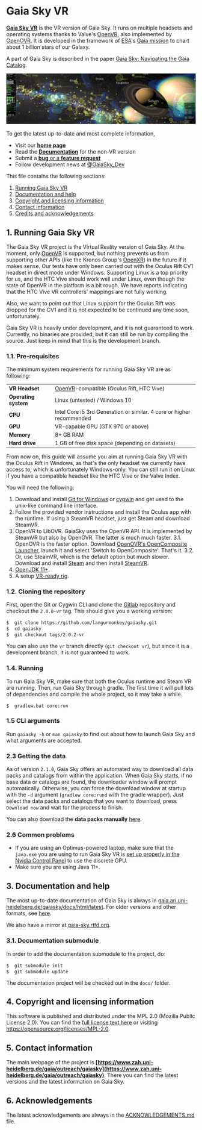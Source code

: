 # Gaia Sky VR

[**Gaia Sky VR**](https://zah.uni-heidelberg.de/gaia/outreach/gaiasky) is the VR version of Gaia Sky. It runs on multiple headsets and operating systems thanks to Valve's [OpenVR](https://github.com/ValveSoftware/openvr), also implemented by [OpenOVR](https://gitlab.com/znixian/OpenOVR). It is developed in the framework of [ESA](http://www.esa.int/ESA)'s [Gaia mission](http://sci.esa.int/gaia) to chart about 1 billion stars of our Galaxy.

A part of Gaia Sky is described in the paper [Gaia Sky: Navigating the Gaia Catalog](http://dx.doi.org/10.1109/TVCG.2018.2864508).

<img src="header.jpg" alt="Gaia Sky header" style="max-height: 20em;" />

To get the latest up-to-date and most complete information,

*  Visit our [**home page**](https://zah.uni-heidelberg.de/gaia/outreach/gaiasky)
*  Read the [**Documentation**](http://gaia.ari.uni-heidelberg.de/gaiasky/docs/html/latest) for the non-VR version
*  Submit a [**bug** or a **feature request**](https://gitlab.com/langurmonkey/gaiasky/issues)
*  Follow development news at [@GaiaSky_Dev](https://twitter.com/GaiaSky_Dev)

This file contains the following sections:

1. [Running Gaia Sky VR](#1-running-gaia-sky-vr)
2. [Documentation and help](#2-documentation-and-help)
3. [Copyright and licensing information](#3-copyright-and-licensing-information)
4. [Contact information](#4-contact-information)
5. [Credits and acknowledgements](#5-acknowledgements)


## 1. Running Gaia Sky VR

The Gaia Sky VR project is the Virtual Reality version of Gaia Sky. At the moment, only [OpenVR](https://github.com/ValveSoftware/openvr) is supported, but nothing prevents us from supporting other APIs (like the Kronos Group's [OpenXR](https://www.khronos.org/openxr)) in the future if it makes sense. Our tests have only been carried out with the Oculus Rift CV1 headset in direct mode under Windows. Supporting Linux is a top priority for us, and the HTC Vive should work well under Linux, even though the state of OpenVR in the platform is a bit rough. We have reports indicating that the HTC Vive VR controllers' mappings are not fully working.


Also, we want to point out that Linux support for the Oculus Rift was dropped for the CV1 and it is not expected to be continued any time soon, unfortunately.

Gaia Sky VR is heavily under development, and it is not guaranteed to work. Currently, no binaries are provided, but it can still be run by compiling the source. Just keep in mind that this is the development branch.

### 1.1. Pre-requisites

The minimum system requirements for running Gaia Sky VR are as following:

| | |
|-|-|
| **VR Headset**        | [OpenVR](https://en.wikipedia.org/wiki/OpenVR)-compatible (Oculus Rift, HTC Vive)     |
| **Operating system**  | Linux (untested) / Windows 10                                                         |
| **CPU**               | Intel Core i5 3rd Generation or similar. 4 core or higher recommended                 |
| **GPU**               | VR-capable GPU (GTX 970 or above)                                                     |
| **Memory**            | 8+ GB RAM                                                                             |
| **Hard drive**        | 1 GB of free disk space (depending on datasets)                                       |

From now on, this guide will assume you aim at running Gaia Sky VR with the Oculus Rift in Windows, as that's the only headset we currently have access to, which is unfortunately Windows-only. You can still run it on Linux if you have a compatible headset like the HTC Vive or the Valve Index.

You will need the following: 

1. Download and install [Git for Windows](http://gitforwindows.org/) or [cygwin](https://www.cygwin.com/) and get used to the unix-like command line interface.
2. Follow the provided vendor instructions and install the Oculus app with the runtime. If using a SteamVR headset, just get Steam and download SteamVR.
3. OpenVR to LibOVR. GaiaSky uses the OpenVR API. It is implemented by SteamVR but also by OpenOVR. The latter is much much faster.
  3.1. OpenOVR is the faster option. Download [OpenOVR's OpenComposite Launcher](https://gitlab.com/znixian/OpenOVR), launch it and select 'Switch to OpenComposite'. That's it.
  3.2. Or, use SteamVR, which is the default option but much slower. Download and install [Steam](http://store.steampowered.com/) and then install [SteamVR](http://store.steampowered.com/steamvr).
4. [OpenJDK 11+](https://jdk.java.net/java-se-ri/11).
5. A setup [VR-ready rig](https://www.digitaltrends.com/virtual-reality/how-to-build-a-cheap-vr-ready-pc/).

### 1.2. Cloning the repository

First, open the Git or Cygwin CLI and clone the [Gitlab](https://gitlab.com/langurmonkey/gaiasky) repository and checkout the `2.0.0-vr` tag. This should give you a working version:

```
$  git clone https://github.com/langurmonkey/gaiasky.git
$  cd gaiasky
$  git checkout tags/2.0.2-vr
```

You can also use the `vr` branch directly (`git checkout vr`), but since it is a development branch, it is not guaranteed to work.


### 1.4. Running

To run Gaia Sky VR, make sure that both the Oculus runtime and Steam VR are running. Then, run Gaia Sky through gradle. The first time it will pull lots of dependencies and compile the whole project, so it may take a while.

```
$  gradlew.bat core:run
```


### 1.5 CLI arguments

Run `gaiasky -h` or `man gaiasky` to find out about how to launch Gaia Sky and what arguments are accepted.

### 2.3 Getting the data

As of version `2.1.0`, Gaia Sky offers an automated way to download all data packs and catalogs from within the application. When Gaia Sky starts, if no base data or catalogs are found, the downloader window will prompt automatically. Otherwise, you can force the download window at startup with the `-d` argument (`gradlew core:rund` with the gradle wrapper). Just select the data packs and catalogs that you want to download, press `Download now` and wait for the process to finish.

You can also download the **data packs manually** [here](http://gaia.ari.uni-heidelberg.de/gaiasky/files/autodownload/).


### 2.6 Common problems

- If you are using an Optimus-powered laptop, make sure that the `java.exe` you are using to run Gaia Sky VR is [set up properly in the Nvidia Control Panel](https://www.pcgamer.com/nvidia-control-panel-a-beginners-guide/) to use the discrete GPU.
- Make sure you are using Java 11+.

##  3. Documentation and help

The most up-to-date documentation of Gaia Sky is always in [gaia.ari.uni-heidelberg.de/gaiasky/docs/html/latest](http://gaia.ari.uni-heidelberg.de/gaiasky/docs/html/latest). For older versions and other formats, see [here](http://gaia.ari.uni-heidelberg.de/gaiasky/docs).

We also have a mirror at [gaia-sky.rtfd.org](https://gaia-sky.readthedocs.io).

### 3.1. Documentation submodule

In order to add the documentation submodule to the project, do:

```
$  git submodule init
$  git submodule update
```

The documentation project will be checked out in the `docs/` folder.

##  4. Copyright and licensing information

This software is published and distributed under the MPL 2.0
(Mozilla Public License 2.0). You can find the [full license
text here](/LICENSE.md)
or visiting https://opensource.org/licenses/MPL-2.0.

##  5. Contact information

The main webpage of the project is
**[https://www.zah.uni-heidelberg.de/gaia/outreach/gaiasky](https://www.zah.uni-heidelberg.de/gaia/outreach/gaiasky)**. There you can find
the latest versions and the latest information on Gaia Sky.

##  6. Acknowledgements

The latest acknowledgements are always in the [ACKNOWLEDGEMENTS.md](/ACKNOWLEDGEMENTS.md) file.

